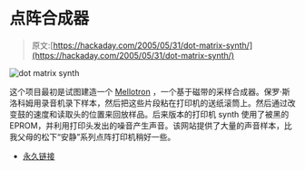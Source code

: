 # 点阵合成器

> 原文:[https://hackaday.com/2005/05/31/dot-matrix-synth/](https://hackaday.com/2005/05/31/dot-matrix-synth/)

![dot matrix synth](img/7d5acb2f51cb4f95c4e7bb2279ba25f9.png)

这个项目最初是试图建造一个 [Mellotron](http://musicthing.blogspot.com/2005/05/skellotron-see-through-mellotron.html) ，一个基于磁带的采样合成器。保罗·斯洛科姆用录音机录下样本，然后把这些片段粘在打印机的送纸滚筒上。然后通过改变鼓的速度和读取头的位置来回放样品。后来版本的打印机 synth 使用了被黑的 EPROM，并利用打印头发出的噪音产生声音。该网站提供了大量的声音样本，比我父母的松下“安静”系列点阵打印机稍好一些。

*   [永久链接](http://qotile.net/dotmatrix.html)